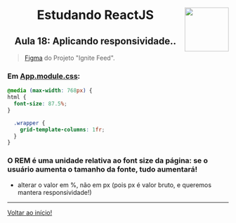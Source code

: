 <div align="center">
<a href="https://github.com/monicaquintal" target="_blank"><img align="right" height="100" src="https://cdn.jsdelivr.net/gh/devicons/devicon/icons/react/react-original.svg" /></a>
<h1>Estudando ReactJS</h1>
<h2>Aula 18: Aplicando responsividade..</h2>
</div>

> [Figma](https://www.figma.com/community/file/1113573231685349036) do Projeto "Ignite Feed".

### Em [App.module.css](../../projetos/01-fundamentos-reactjs/src/App.module.css):

~~~css
@media (max-width: 768px) {
html {
  font-size: 87.5%;
}

  .wrapper {
    grid-template-columns: 1fr;
  }
}
~~~

### O REM é uma unidade relativa ao font size da página: se o usuário aumenta o tamanho da fonte, tudo aumentará!
- alterar o valor em %, não em px (pois px é valor bruto, e queremos mantera responsividade!)

---

[Voltar ao início!](https://github.com/monicaquintal/estudandoReact/)